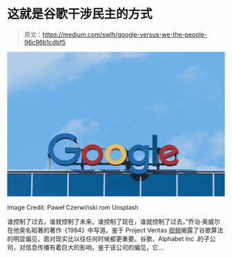 # 这就是谷歌干涉民主的方式

> 原文：<https://medium.com/swlh/google-versus-we-the-people-96c96b1cdbf5>

![](img/e9ef8d528e624f6162733154ca2b7235.png)

Image Credit: Paweł Czerwiński rom Unsplash

谁控制了过去，谁就控制了未来。谁控制了现在，谁就控制了过去，”乔治·奥威尔在他臭名昭著的著作《1984》中写道。鉴于 Project Veritas [视频](https://www.projectveritas.com/2019/06/24/insider-blows-whistle-exec-reveals-google-plan-to-prevent-trump-situation-in-2020-on-hidden-cam/?fbclid=IwAR3IfQYc2igWwtIlpzqCxwzLe5PvZQdX9gobGY5PoSsre1Cp3JkIbEuRxXM)揭露了谷歌算法的明显偏见，面对现实比以往任何时候都更重要。谷歌，Alphabet Inc .的子公司，对信息传播有着巨大的影响，鉴于该公司的偏见，它…